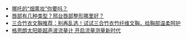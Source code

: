 + [哪吒的“烟熏妆”你要吗？](https://www.jianshu.com/p/c14ca96c4ce1)
+ [唇部有几种类型？邢台唇部整形哪里好？](https://www.jianshu.com/p/e74f64afc9e7)
+ [三合竹衣文胸推荐：别再乱选！试试三合竹衣竹纤维文胸，给胸部温柔呵护](https://www.jianshu.com/p/14d0330256ee)
+ [格恩朗太阳能超声波流量计 开启流量测量新时代](https://www.jianshu.com/p/b87390fa3237)
